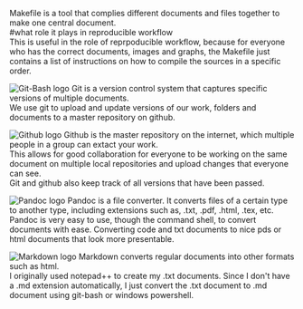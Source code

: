 

Makefile is a tool that complies different documents and files together to make one central document.  
#what role it plays in reproducible workflow  
This is useful in the role of reprpoducible workflow, because for everyone who has the correct documents, images and graphs, the Makefile just contains a list of instructions on how to compile the sources in a specific order.  


![Git-Bash logo](../images/git-logo.png)
Git is a version control system that captures specific versions of multiple documents.  
We use git to upload and update versions of our work, folders and documents to a master repository on github.  

![Github logo](../images/github-logo.png)
Github is the master repository on the internet, which multiple people in a group can extact your work.  
This allows for good collaboration for everyone to be working on the same document on multiple local repositories and upload changes that everyone can see.  
Git and github also keep track of all versions that have been passed.  


![Pandoc logo](../images/pandoc-logo.png)
Pandoc is a file converter.  It converts files of a certain type to another type, including extensions such as, .txt, .pdf, .html, .tex, etc.  
Pandoc is very easy to use, though the command shell, to convert documents with ease.  Converting code and txt documents to nice pds or html documents that look more presentable.  


![Markdown logo](../images/markdown-logo.png)
Markdown converts regular documents into other formats such as html.  
I originally used notepad++ to create my .txt documents. Since I don't have a .md extension automatically, I just convert the .txt document to .md document using git-bash or windows powershell.  


